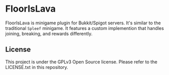 # FloorIsLava
FloorIsLava is minigame plugin for Bukkit/Spigot servers. It's similar to the traditional `Spleef` minigame. It features
a custom implemention that handles joining, breaking, and rewards differently.

## License
This project is under the GPLv3 Open Source license. Please refer to the LICENSE.txt in this repository.
